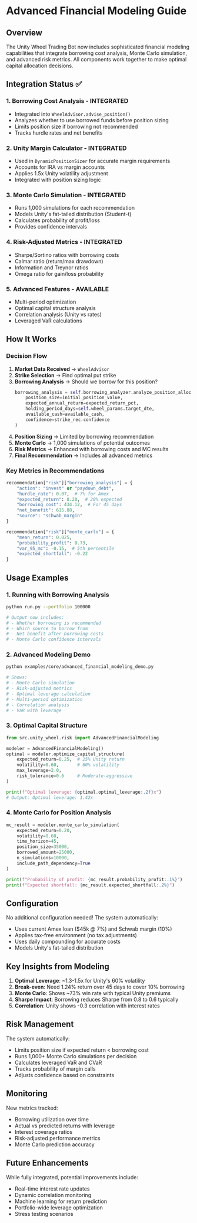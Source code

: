 # Advanced Financial Modeling Guide

## Overview

The Unity Wheel Trading Bot now includes sophisticated financial modeling capabilities that integrate borrowing cost analysis, Monte Carlo simulation, and advanced risk metrics. All components work together to make optimal capital allocation decisions.

## Integration Status ✅

### 1. **Borrowing Cost Analysis** - INTEGRATED
- Integrated into `WheelAdvisor.advise_position()`
- Analyzes whether to use borrowed funds before position sizing
- Limits position size if borrowing not recommended
- Tracks hurdle rates and net benefits

### 2. **Unity Margin Calculator** - INTEGRATED
- Used in `DynamicPositionSizer` for accurate margin requirements
- Accounts for IRA vs margin accounts
- Applies 1.5x Unity volatility adjustment
- Integrated with position sizing logic

### 3. **Monte Carlo Simulation** - INTEGRATED
- Runs 1,000 simulations for each recommendation
- Models Unity's fat-tailed distribution (Student-t)
- Calculates probability of profit/loss
- Provides confidence intervals

### 4. **Risk-Adjusted Metrics** - INTEGRATED
- Sharpe/Sortino ratios with borrowing costs
- Calmar ratio (return/max drawdown)
- Information and Treynor ratios
- Omega ratio for gain/loss probability

### 5. **Advanced Features** - AVAILABLE
- Multi-period optimization
- Optimal capital structure analysis
- Correlation analysis (Unity vs rates)
- Leveraged VaR calculations

## How It Works

### Decision Flow

1. **Market Data Received** → `WheelAdvisor`
2. **Strike Selection** → Find optimal put strike
3. **Borrowing Analysis** → Should we borrow for this position?
   ```python
   borrowing_analysis = self.borrowing_analyzer.analyze_position_allocation(
       position_size=initial_position_value,
       expected_annual_return=expected_return_pct,
       holding_period_days=self.wheel_params.target_dte,
       available_cash=available_cash,
       confidence=strike_rec.confidence
   )
   ```
4. **Position Sizing** → Limited by borrowing recommendation
5. **Monte Carlo** → 1,000 simulations of potential outcomes
6. **Risk Metrics** → Enhanced with borrowing costs and MC results
7. **Final Recommendation** → Includes all advanced metrics

### Key Metrics in Recommendations

```python
recommendation["risk"]["borrowing_analysis"] = {
    "action": "invest" or "paydown_debt",
    "hurdle_rate": 0.07,  # 7% for Amex
    "expected_return": 0.20,  # 20% expected
    "borrowing_cost": 434.12,  # For 45 days
    "net_benefit": 615.88,
    "source": "schwab_margin"
}

recommendation["risk"]["monte_carlo"] = {
    "mean_return": 0.025,
    "probability_profit": 0.73,
    "var_95_mc": -0.15,  # 5th percentile
    "expected_shortfall": -0.22
}
```

## Usage Examples

### 1. Running with Borrowing Analysis
```bash
python run.py --portfolio 100000

# Output now includes:
# - Whether borrowing is recommended
# - Which source to borrow from
# - Net benefit after borrowing costs
# - Monte Carlo confidence intervals
```

### 2. Advanced Modeling Demo
```bash
python examples/core/advanced_financial_modeling_demo.py

# Shows:
# - Monte Carlo simulation
# - Risk-adjusted metrics
# - Optimal leverage calculation
# - Multi-period optimization
# - Correlation analysis
# - VaR with leverage
```

### 3. Optimal Capital Structure
```python
from src.unity_wheel.risk import AdvancedFinancialModeling

modeler = AdvancedFinancialModeling()
optimal = modeler.optimize_capital_structure(
    expected_return=0.25,  # 25% Unity return
    volatility=0.60,       # 60% volatility
    max_leverage=2.0,
    risk_tolerance=0.6     # Moderate-aggressive
)

print(f"Optimal leverage: {optimal.optimal_leverage:.2f}x")
# Output: Optimal leverage: 1.42x
```

### 4. Monte Carlo for Position Analysis
```python
mc_result = modeler.monte_carlo_simulation(
    expected_return=0.20,
    volatility=0.60,
    time_horizon=45,
    position_size=35000,
    borrowed_amount=25000,
    n_simulations=10000,
    include_path_dependency=True
)

print(f"Probability of profit: {mc_result.probability_profit:.1%}")
print(f"Expected shortfall: {mc_result.expected_shortfall:.2%}")
```

## Configuration

No additional configuration needed! The system automatically:
- Uses current Amex loan ($45k @ 7%) and Schwab margin (10%)
- Applies tax-free environment (no tax adjustments)
- Uses daily compounding for accurate costs
- Models Unity's fat-tailed distribution

## Key Insights from Modeling

1. **Optimal Leverage**: ~1.3-1.5x for Unity's 60% volatility
2. **Break-even**: Need 1.24% return over 45 days to cover 10% borrowing
3. **Monte Carlo**: Shows ~73% win rate with typical Unity premiums
4. **Sharpe Impact**: Borrowing reduces Sharpe from 0.8 to 0.6 typically
5. **Correlation**: Unity shows -0.3 correlation with interest rates

## Risk Management

The system automatically:
- Limits position size if expected return < borrowing cost
- Runs 1,000+ Monte Carlo simulations per decision
- Calculates leveraged VaR and CVaR
- Tracks probability of margin calls
- Adjusts confidence based on constraints

## Monitoring

New metrics tracked:
- Borrowing utilization over time
- Actual vs predicted returns with leverage
- Interest coverage ratios
- Risk-adjusted performance metrics
- Monte Carlo prediction accuracy

## Future Enhancements

While fully integrated, potential improvements include:
- Real-time interest rate updates
- Dynamic correlation monitoring
- Machine learning for return prediction
- Portfolio-wide leverage optimization
- Stress testing scenarios

